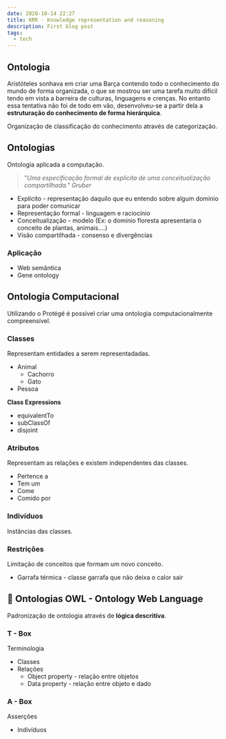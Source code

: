 ```yaml
---
date: 2020-10-14 22:27
title: KRR - Knowledge representation and reasoning
description: First blog post
tags:
  - tech
---
```


## Ontologia

Aristóteles sonhava em criar uma Barça contendo todo o conhecimento do mundo de forma organizada, o que se mostrou ser uma tarefa muito difícil tendo em vista a barreira de culturas, linguagens e crenças. No entanto essa tentativa não foi de todo em vão, desenvolveu-se a partir dela a **estruturação do conhecimento de forma hierárquica**.

Organização de classificação do conhecimento através de categorização.

## Ontologias

Ontologia aplicada a computação.

> "_Uma especificação formal de explícita de uma conceitualização compartilhada." Gruber_

- Explícito - representação daquilo que eu entendo sobre algum domínio para poder comunicar
- Representação formal - linguagem e raciocínio
- Conceitualização - modelo (Ex: o domínio floresta apresentaria o conceito de plantas, animais....)
- Visão compartilhada - consenso e divergências

### Aplicação

- Web semântica
- Gene ontology

## Ontologia Computacional

Utilizando o Protégé é possível criar uma ontologia computacionalmente compreensível.

### Classes

Representam entidades a serem representadadas.

- Animal
  - Cachorro
  - Gato
- Pessoa

**Class Expressions**

- equivalentTo
- subClassOf
- disjoint

### Atributos

Representam as relações e existem independentes das classes.

- Pertence a
- Tem um
- Come
- Comido por

### Indivíduos

Instâncias das classes.

### Restrições

Limitação de conceitos que formam um novo conceito.

- Garrafa térmica - classe garrafa que não deixa o calor sair

## 🦉 Ontologias OWL - Ontology Web Language

Padronização de ontologia através de **lógica descritiva**.

### T - Box

Terminologia

- Classes
- Relações
  - Object property - relação entre objetos
  - Data property - relação entre objeto e dado

### A - Box

Asserções

- Indivíduos
